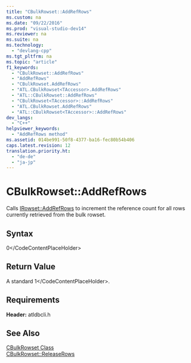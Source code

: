 ```yaml
---
title: "CBulkRowset::AddRefRows"
ms.custom: na
ms.date: "09/22/2016"
ms.prod: "visual-studio-dev14"
ms.reviewer: na
ms.suite: na
ms.technology: 
  - "devlang-cpp"
ms.tgt_pltfrm: na
ms.topic: "article"
f1_keywords: 
  - "CBulkRowset::AddRefRows"
  - "AddRefRows"
  - "CBulkRowset.AddRefRows"
  - "ATL.CBulkRowset<TAccessor>.AddRefRows"
  - "ATL::CBulkRowset::AddRefRows"
  - "CBulkRowset<TAccessor>::AddRefRows"
  - "ATL.CBulkRowset.AddRefRows"
  - "ATL::CBulkRowset<TAccessor>::AddRefRows"
dev_langs: 
  - "C++"
helpviewer_keywords: 
  - "AddRefRows method"
ms.assetid: 014be991-50f8-4377-ba16-fec80b54b406
caps.latest.revision: 12
translation.priority.ht: 
  - "de-de"
  - "ja-jp"
---
```

# CBulkRowset::AddRefRows
Calls [IRowset::AddRefRows](https://msdn.microsoft.com/en-us/library/ms719619.aspx) to increment the reference count for all rows currently retrieved from the bulk rowset.  
  
## Syntax  
  
<CodeContentPlaceHolder>0\</CodeContentPlaceHolder>  
## Return Value  
 A standard <CodeContentPlaceHolder>1\</CodeContentPlaceHolder>.  
  
## Requirements  
 **Header:** atldbcli.h  
  
## See Also  
 [CBulkRowset Class](../vs140/cbulkrowset-class.md)   
 [CBulkRowset::ReleaseRows](../vs140/cbulkrowset--releaserows.md)